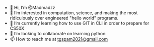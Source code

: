 - 👋 Hi, I’m @Madmadzz
- 👀 I’m interested in computation, science, and making the most ridiculously over engineered "hello world" programs.
- 🌱 I’m currently learning how to use GIT in CLI in order to prepare for CS50X
- 💞️ I’m looking to collaborate on learning python
- 📫 How to reach me at tgspam2021@gmail.com

<!---
Madmadzz/Madmadzz is a ✨ special ✨ repository because its `README.md` (this file) appears on your GitHub profile.
You can click the Preview link to take a look at your changes.
--->
